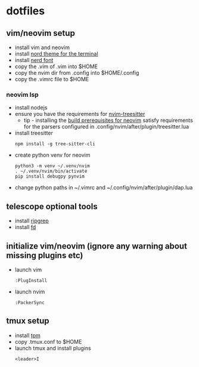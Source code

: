 # dotfiles

## vim/neovim setup

- install vim and neovim
- install [nord theme for the terminal](https://www.nordtheme.com/ports#search)
- install [nerd font](https://www.nerdfonts.com/font-downloads)
- copy the .vim of .vim into $HOME
- copy the nvim dir from .config into $HOME/.config
- copy the .vimrc file to $HOME 

### neovim lsp

- install nodejs
- ensure you have the requirements for [nvim-treesitter](https://github.com/nvim-treesitter/nvim-treesitter#requirements)
  - tip - installing the [build prerequisites for neovim](https://github.com/neovim/neovim/wiki/Building-Neovim#build-prerequisites) satisfy requirements for the parsers configured in .config/nvim/after/plugin/treesitter.lua 
- install treesitter
  ```
  npm install -g tree-sitter-cli
  ```
- create python venv for neovim 
  ```
  python3 -m venv ~/.venv/nvim
  . ~/.venv/nvim/bin/activate
  pip install debugpy pynvim
  ```
- change python paths in ~/.vimrc and ~/.config/nvim/after/plugin/dap.lua

## telescope optional tools
- install [ripgrep](https://github.com/BurntSushi/ripgrep)
- install [fd](https://github.com/sharkdp/fd)

## initialize vim/neovim (ignore any warning about missing plugins etc)

- launch vim
  ```
  :PlugInstall
  ```
- launch nvim
  ```
  :PackerSync
  ```

## tmux setup

- install [tpm](https://github.com/tmux-plugins/tpm)
- copy .tmux.conf to $HOME 
- launch tmux and install plugins
  ```
  <leader>I
  ```
